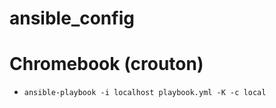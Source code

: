 # ansible_config

# Chromebook (crouton)
- `ansible-playbook -i localhost playbook.yml -K -c local`
